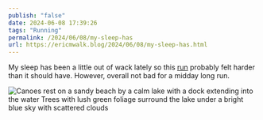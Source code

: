 ```yaml
---
publish: "false"
date: 2024-06-08 17:39:26
tags: "Running"
permalink: /2024/06/08/my-sleep-has
url: https://ericmwalk.blog/2024/06/08/my-sleep-has.html
---
```


My sleep has been a little out of wack lately so this [run](https://strava.com/activities/11606777302) probably felt harder than it should have. However, overall not bad for a midday long run.

![Canoes rest on a sandy beach by a calm lake with a dock extending into the water Trees with lush green foliage surround the lake under a bright blue sky with scattered clouds](https://ericmwalk.blog/uploads/2024/img-0263.jpeg)